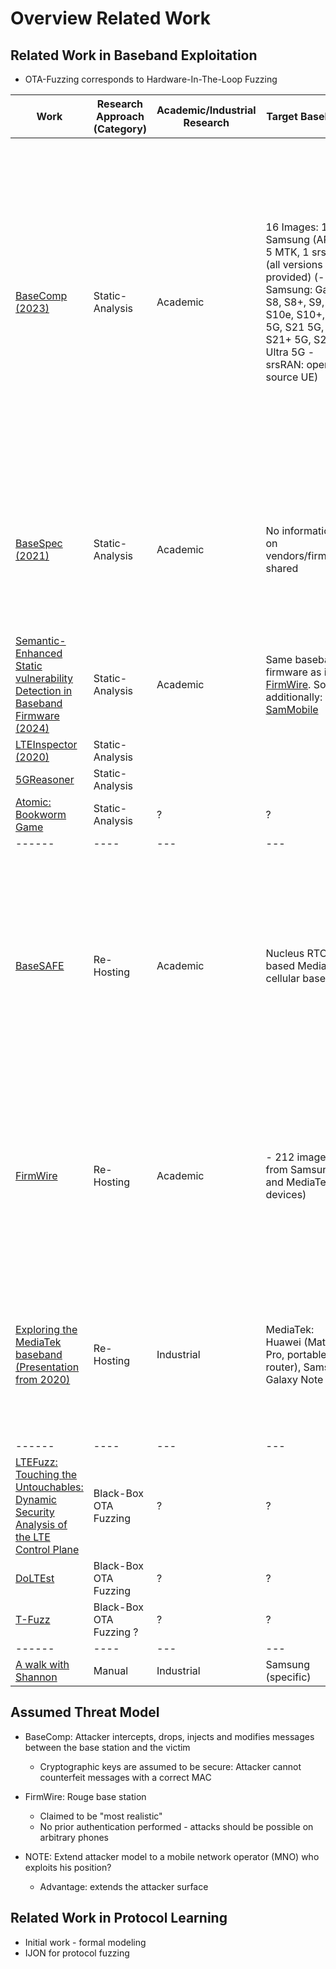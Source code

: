 # Overview Related Work

## Related Work in Baseband Exploitation

- OTA-Fuzzing corresponds to Hardware-In-The-Loop Fuzzing

| Work                                                                                                                                           | Research Approach (Category) | Academic/Industrial Research | Target Baseband                                                                                                                                                                       | Target Protocol Version                     | Target Protocol Component                                                                                                                                                                                                                                                                                                               | Open Source                      | Description                                                                                                                                                                                                                                                  |
|------------------------------------------------------------------------------------------------------------------------------------------------|------------------------------|------------------------------|---------------------------------------------------------------------------------------------------------------------------------------------------------------------------------------|---------------------------------------------|-----------------------------------------------------------------------------------------------------------------------------------------------------------------------------------------------------------------------------------------------------------------------------------------------------------------------------------------|----------------------------------|--------------------------------------------------------------------------------------------------------------------------------------------------------------------------------------------------------------------------------------------------------------|
| [BaseComp (2023)](./static-analysis/basecomp.md)                                                                                               | Static-Analysis              | Academic                     | 16 Images: 10 Samsung (ARM), 5 MTK, 1 srsRAN (all versions provided) (- Samsung: Galaxy S8, S8+, S9, S9+, S10e, S10+, S10 5G, S21 5G, S21+ 5G, S21 Ultra 5G - srsRAN: open source UE) | LTE & 5G                                    | Integrity Protection Function during Non-Access-Stratum (NAS) setup. Located on Layer 3 (session management, call control & user authentication) (- After receiving a message, the BP has to check whether the message is security protected; - If yes: Integrity (i.e. MAC) has to be checked before being processed (e.g. decrypted)) | Yes                              | Create a factor graph for the integrity protection function (- Graph with variables and functions, where input -> fn -> output; - Use probability theory to compute the relative probability of a variable being true (depending on the inputs & functions)) |
| [BaseSpec (2021)](./static-analysis/basespec.md)                                                                                               | Static-Analysis              | Academic                     | No information on vendors/firmware shared                                                                                                                                             | None                                        | L3 message formats                                                                                                                                                                                                                                                                                                                      | Yes (No vendor-specifics though) | Compares the vendor-specific message formats with extracted formats from the specification - if a mismatch is found it is a verified bug                                                                                                                     |
| [Semantic-Enhanced Static vulnerability Detection in Baseband Firmware (2024)](./static-analysis/semantic-enhanced-vulnerability-detection.md) | Static-Analysis              | Academic                     | Same baseband firmware as in [FirmWire](./re-hosting/firmwire.md). Source additionally: [SamMobile](https://www.sammobile.com/firmwares)                                              | No specifics (though no 5G vulnerabilities) | No specifics (Patterns analyzed)                                                                                                                                                                                                                                                                                                        | Yes                              | Taint analysis and propagation of bugs to find entry points.                                                                                                                                                                                                 |
| [LTEInspector (2020)](./static-analysis/lteinspector.md)                                                                                       | Static-Analysis              |                              |                                                                                                                                                                                       |                                             |                                                                                                                                                                                                                                                                                                                                         |                                  |                                                                                                                                                                                                                                                              |
| [5GReasoner](./static-analysis/5greasoner.md)                                                                                                  | Static-Analysis              |                              |                                                                                                                                                                                       |                                             |                                                                                                                                                                                                                                                                                                                                         |                                  |
| [Atomic: Bookworm Game](./static-analysis/bookworm.md)                                                                                         | Static-Analysis              | ?                            | ?                                                                                                                                                                                     | ?                                           | ?                                                                                                                                                                                                                                                                                                                                       | ?                                | ?                                                                                                                                                                                                                                                            |
| ------                                                                                                                                         | ----                         | ---                          | ---                                                                                                                                                                                   | ---                                         | ---                                                                                                                                                                                                                                                                                                                                     | ---                              | ---                                                                                                                                                                                                                                                          |
| [BaseSAFE](./re-hosting/baseSAFE.md)                                                                                                           | Re-Hosting                   | Academic                     | Nucleus RTOS-based MediaTek cellular baseband                                                                                                                                         | 4G                                          | Layer 3 Signaling messages: unencrypted & pre-authentication messages                                                                                                                                                                                                                                                                   | Yes                              | Selectively re-host components of basebands: determine a function that should be analyzed (i.e. a task). Uses hooks for sanitization to find memory safety vulnerabilities. Uses a memory dump as a starting point.                                          |
| [FirmWire](./re-hosting/firmwire.md)                                                                                                           | Re-Hosting                   | Academic                     | - 212 images from Samsung and MediaTek (9 devices)                                                                                                                                    | GSM & LTE                                   | Mainly pre-authentication attacks for unauthenticated phones.                                                                                                                                                                                                                                                                           | Yes                              | Re-host the entire baseband and try to boot it successfully. This is achieved by emulating external hardware and writing a framework that supports similar basebands.                                                                                        |
| [Exploring the MediaTek baseband (Presentation from 2020)](./re-hosting/mtk-fuzzing.md)                                                        | Re-Hosting                   | Industrial                   | MediaTek: Huawei (Mate 30 Pro, portable 5G router), Samsung Galaxy Note 10                                                                                                            | 5G                                          | No specifics (Randomly selected tasks and parsers)                                                                                                                                                                                                                                                                                      | No                               | Approach: Write a C wrapper to call the target function - linking and compiling APIs used - task level fuzzing - **without memory snapshots**                                                                                                                |
| ------                                                                                                                                         | ----                         | ---                          | ---                                                                                                                                                                                   | ---                                         | ---                                                                                                                                                                                                                                                                                                                                     | ---                              | ---                                                                                                                                                                                                                                                          |
| [LTEFuzz: Touching the Untouchables: Dynamic Security Analysis of the LTE Control Plane](./ota-fuzzing/untouchables.md)                        | Black-Box OTA Fuzzing        | ?                            | ?                                                                                                                                                                                     | LTE                                         | NAS and Radio Resource Control (RRC) Messages (Layer 3)                                                                                                                                                                                                                                                                                 | No                               | ?                                                                                                                                                                                                                                                            |
| [DoLTEst](./ota-fuzzing/doltest.md)                                                                                                            | Black-Box OTA Fuzzing        | ?                            | ?                                                                                                                                                                                     | ?                                           | ?                                                                                                                                                                                                                                                                                                                                       | ?                                | ?                                                                                                                                                                                                                                                            |
| [T-Fuzz](./ota-fuzzing/t-fuzz.md)                                                                                                              | Black-Box OTA Fuzzing ?      | ?                            | ?                                                                                                                                                                                     | ?                                           | ?                                                                                                                                                                                                                                                                                                                                       | ?                                | ?                                                                                                                                                                                                                                                            |
| ------                                                                                                                                         | ----                         | ---                          | ---                                                                                                                                                                                   | ---                                         | ---                                                                                                                                                                                                                                                                                                                                     | ---                              | ---                                                                                                                                                                                                                                                          |
| [A walk with Shannon](./manual/a-walk-with-shannon.md)                                                                  | Manual                       | Industrial                   | Samsung (specific) | 


## Assumed Threat Model

- BaseComp: Attacker intercepts, drops, injects and modifies messages between the base station and the victim
    - Cryptographic keys are assumed to be secure: Attacker cannot counterfeit messages with a correct MAC
- FirmWire: Rouge base station
    - Claimed to be "most realistic"
    - No prior authentication performed - attacks should be possible on arbitrary phones

- NOTE: Extend attacker model to a mobile network operator (MNO) who exploits his position?
    - Advantage: extends the attacker surface

## Related Work in Protocol Learning

- Initial work - formal modeling
- IJON for protocol fuzzing

